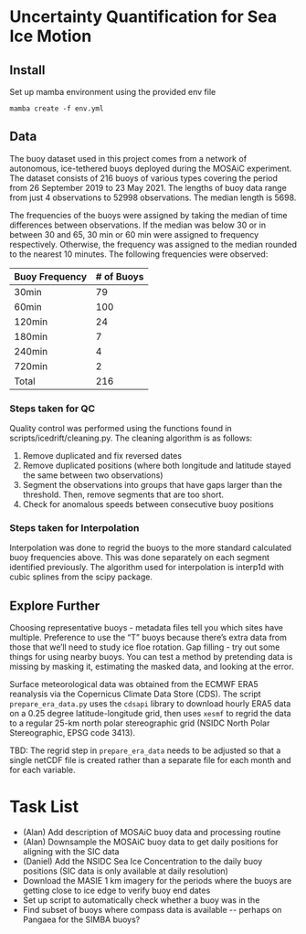 # Uncertainty Quantification for Sea Ice Motion

## Install
Set up mamba environment using the provided env file
```
mamba create -f env.yml
```

## Data
The buoy dataset used in this project comes from a network of autonomous, ice-tethered buoys deployed during the MOSAiC experiment. The dataset consists of 216 buoys of various types covering the period from 26 September 2019 to 23 May 2021. The lengths of buoy data range from just 4 observations to 52998 observations. The median length is 5698.

The frequencies of the buoys were assigned by taking the median of time differences between observations. If the median was below 30 or in between 30 and 65, 30 min or 60 min were assigned to frequency respectively. Otherwise, the frequency was assigned to the median rounded to the nearest 10 minutes. The following frequencies were observed:

| Buoy Frequency  | # of Buoys |
| ------------- | ------------- |
| 30min  | 79 |
| 60min  | 100 |
| 120min  |  24 |
| 180min  | 7 |
| 240min  | 4 |
| 720min  | 2 |
| Total | 216 |

### Steps taken for QC
Quality control was performed using the functions found in scripts/icedrift/cleaning.py. The cleaning algorithm is as follows:

1. Remove duplicated and fix reversed dates
2. Remove duplicated positions (where both longitude and latitude stayed the same between two observations)
3. Segment the observations into groups that have gaps larger than the threshold. Then, remove segments that are too short.
4. Check for anomalous speeds between consecutive buoy positions

### Steps taken for Interpolation
Interpolation was done to regrid the buoys to the more standard calculated buoy frequencies above. This was done separately on each segment identified previously. The algorithm used for interpolation is interp1d with cubic splines from the scipy package.

## Explore Further
Choosing representative buoys - metadata files tell you which sites have multiple. Preference to use the “T” buoys because there’s extra data from those that we’ll need to study ice floe rotation.
Gap filling - try out some things for using nearby buoys. You can test a method by pretending data is missing by masking it, estimating the masked data, and looking at the error. 

Surface meteorological data was obtained from the ECMWF ERA5 reanalysis via the Copernicus Climate Data Store (CDS). The script `prepare_era_data.py` uses the `cdsapi` library to download hourly ERA5 data on a 0.25 degree latitude-longitude grid, then uses `xesmf` to regrid the data to a regular 25-km north polar stereographic grid (NSIDC North Polar Stereographic, EPSG code 3413).

TBD: The regrid step in `prepare_era_data` needs to be adjusted so that a single netCDF file is created rather than a separate file for each month and for each variable.

# Task List
* (Alan) Add description of MOSAiC buoy data and processing routine
* (Alan) Downsample the MOSAiC buoy data to get daily positions for aligning with the SIC data
* (Daniel) Add the NSIDC Sea Ice Concentration to the daily buoy positions (SIC data is only available at daily resolution)
* Download the MASIE 1 km imagery for the periods where the buoys are getting close to ice edge to verify buoy end dates
* Set up script to automatically check whether a buoy was in the 
* Find subset of buoys where compass data is available -- perhaps on Pangaea for the SIMBA buoys?





